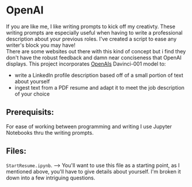 # OpenAI

If you are like me, I like writing prompts to kick off my creativty. These writing prompts are especially useful when having to write a professional description about your previous roles. I've created a script to ease any writer's block you may have!  
There are some websites out there with this kind of concept but i find they don't have the robust feedback and damn near conciseness that OpenAI displays.
This project incorporates [OpenAIs](https://beta.openai.com/docs/guides/completion) 
Davinci-001 model to:
* write a LinkedIn profile description based off of a small portion of text about yourself
* ingest text from a PDF resume and adapt it to meet the job description of your choice

## Prerequisits:
For ease of working between programming and writing I use Jupyter Notebooks thru the writing prompts.

## Files:
`StartResume.ipynb`. --> You'll want to use this file as a starting point, as I mentioned above, you'll have to give details about yourself.  I'm broken it down into a few intriguing questions.  
